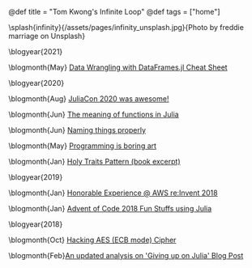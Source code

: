 @def title = "Tom Kwong's Infinite Loop"
@def tags = ["home"]

\splash{infinity}{/assets/pages/infinity_unsplash.jpg}{Photo by freddie marriage on Unsplash}

\blogyear{2021}

\blogmonth{May} [Data Wrangling with DataFrames.jl Cheat Sheet](pub/data-wrangling-with-data-frames-jl-cheat-sheet/)

\blogyear{2020}

\blogmonth{Aug} [JuliaCon 2020 was awesome!](pub/juliacon2020/)

\blogmonth{Jun} [The meaning of functions in Julia](pub/the-meaning-of-functions/)

\blogmonth{Jun} [Naming things properly](pub/naming-things-properly/)

\blogmonth{May} [Programming is boring art](pub/programming-is-boring-art/)

\blogmonth{Jan} [Holy Traits Pattern (book excerpt)](pub/holy-traits-design-patterns-and-best-practice-book/)

\blogyear{2019}

\blogmonth{Jan} [Honorable Experience @ AWS re:Invent 2018](pub/honorable_experience_at_aws_reinvent_2018/)

\blogmonth{Jan} [Advent of Code 2018 Fun Stuffs using Julia](pub/advent_of_code_2018_fun_stuffs/)

\blogyear{2018}

\blogmonth{Oct} [Hacking AES (ECB mode) Cipher](pub/hacking_aes_ecb_mode_cipher/)

\blogmonth{Feb}[An updated analysis on 'Giving up on Julia' Blog Post](pub/giving_up_julia_update/)

